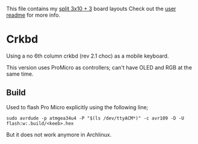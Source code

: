 This file contains my [split 3x10 + 3](../../../default/split_3x10_3) board layouts
Check out the [user readme](../../../../users/bbaserdem/README.md) for more info.

# Crkbd

Using a no 6th column crkbd (rev 2.1 choc) as a mobile keyboard.

This version uses ProMicro as controllers; can't have OLED and RGB at the same time.

## Build

Used to flash Pro Micro explicitly using the following line;

```
sudo avrdude -p atmgea34u4 -P "$(ls /dev/ttyACM*)" -c avr109 -D -U flash:w:.build/<keeb>.hex
```

But it does not work anymore in Archlinux.
